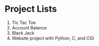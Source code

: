 # Project Lists
1. Tic Tac Toe 
2. Account Balance 
3. Black Jack
4. Website project with Python, C, and CGI
